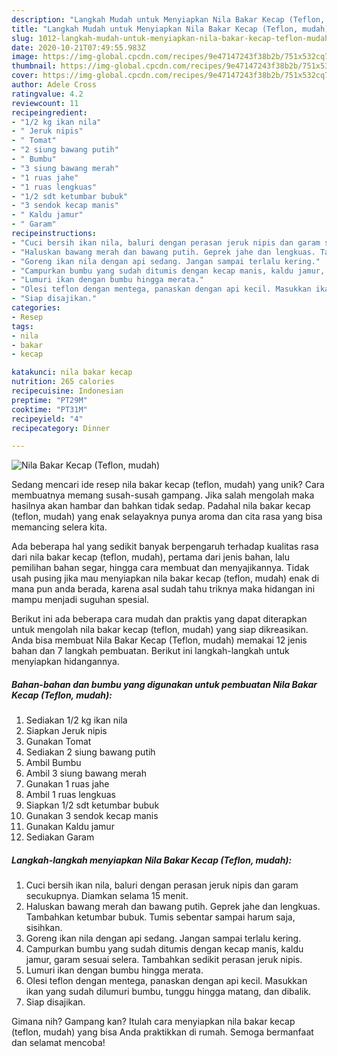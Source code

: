 ```yaml
---
description: "Langkah Mudah untuk Menyiapkan Nila Bakar Kecap (Teflon, mudah) Anti Gagal"
title: "Langkah Mudah untuk Menyiapkan Nila Bakar Kecap (Teflon, mudah) Anti Gagal"
slug: 1012-langkah-mudah-untuk-menyiapkan-nila-bakar-kecap-teflon-mudah-anti-gagal
date: 2020-10-21T07:49:55.983Z
image: https://img-global.cpcdn.com/recipes/9e47147243f38b2b/751x532cq70/nila-bakar-kecap-teflon-mudah-foto-resep-utama.jpg
thumbnail: https://img-global.cpcdn.com/recipes/9e47147243f38b2b/751x532cq70/nila-bakar-kecap-teflon-mudah-foto-resep-utama.jpg
cover: https://img-global.cpcdn.com/recipes/9e47147243f38b2b/751x532cq70/nila-bakar-kecap-teflon-mudah-foto-resep-utama.jpg
author: Adele Cross
ratingvalue: 4.2
reviewcount: 11
recipeingredient:
- "1/2 kg ikan nila"
- " Jeruk nipis"
- " Tomat"
- "2 siung bawang putih"
- " Bumbu"
- "3 siung bawang merah"
- "1 ruas jahe"
- "1 ruas lengkuas"
- "1/2 sdt ketumbar bubuk"
- "3 sendok kecap manis"
- " Kaldu jamur"
- " Garam"
recipeinstructions:
- "Cuci bersih ikan nila, baluri dengan perasan jeruk nipis dan garam secukupnya. Diamkan selama 15 menit."
- "Haluskan bawang merah dan bawang putih. Geprek jahe dan lengkuas. Tambahkan ketumbar bubuk. Tumis sebentar sampai harum saja, sisihkan."
- "Goreng ikan nila dengan api sedang. Jangan sampai terlalu kering."
- "Campurkan bumbu yang sudah ditumis dengan kecap manis, kaldu jamur, garam sesuai selera. Tambahkan sedikit perasan jeruk nipis."
- "Lumuri ikan dengan bumbu hingga merata."
- "Olesi teflon dengan mentega, panaskan dengan api kecil. Masukkan ikan yang sudah dilumuri bumbu, tunggu hingga matang, dan dibalik."
- "Siap disajikan."
categories:
- Resep
tags:
- nila
- bakar
- kecap

katakunci: nila bakar kecap 
nutrition: 265 calories
recipecuisine: Indonesian
preptime: "PT29M"
cooktime: "PT31M"
recipeyield: "4"
recipecategory: Dinner

---
```



![Nila Bakar Kecap (Teflon, mudah)](https://img-global.cpcdn.com/recipes/9e47147243f38b2b/751x532cq70/nila-bakar-kecap-teflon-mudah-foto-resep-utama.jpg)

Sedang mencari ide resep nila bakar kecap (teflon, mudah) yang unik? Cara membuatnya memang susah-susah gampang. Jika salah mengolah maka hasilnya akan hambar dan bahkan tidak sedap. Padahal nila bakar kecap (teflon, mudah) yang enak selayaknya punya aroma dan cita rasa yang bisa memancing selera kita.

Ada beberapa hal yang sedikit banyak berpengaruh terhadap kualitas rasa dari nila bakar kecap (teflon, mudah), pertama dari jenis bahan, lalu pemilihan bahan segar, hingga cara membuat dan menyajikannya. Tidak usah pusing jika mau menyiapkan nila bakar kecap (teflon, mudah) enak di mana pun anda berada, karena asal sudah tahu triknya maka hidangan ini mampu menjadi suguhan spesial.




Berikut ini ada beberapa cara mudah dan praktis yang dapat diterapkan untuk mengolah nila bakar kecap (teflon, mudah) yang siap dikreasikan. Anda bisa membuat Nila Bakar Kecap (Teflon, mudah) memakai 12 jenis bahan dan 7 langkah pembuatan. Berikut ini langkah-langkah untuk menyiapkan hidangannya.

<!--inarticleads1-->

##### Bahan-bahan dan bumbu yang digunakan untuk pembuatan Nila Bakar Kecap (Teflon, mudah):

1. Sediakan 1/2 kg ikan nila
1. Siapkan  Jeruk nipis
1. Gunakan  Tomat
1. Sediakan 2 siung bawang putih
1. Ambil  Bumbu
1. Ambil 3 siung bawang merah
1. Gunakan 1 ruas jahe
1. Ambil 1 ruas lengkuas
1. Siapkan 1/2 sdt ketumbar bubuk
1. Gunakan 3 sendok kecap manis
1. Gunakan  Kaldu jamur
1. Sediakan  Garam




<!--inarticleads2-->

##### Langkah-langkah menyiapkan Nila Bakar Kecap (Teflon, mudah):

1. Cuci bersih ikan nila, baluri dengan perasan jeruk nipis dan garam secukupnya. Diamkan selama 15 menit.
1. Haluskan bawang merah dan bawang putih. Geprek jahe dan lengkuas. Tambahkan ketumbar bubuk. Tumis sebentar sampai harum saja, sisihkan.
1. Goreng ikan nila dengan api sedang. Jangan sampai terlalu kering.
1. Campurkan bumbu yang sudah ditumis dengan kecap manis, kaldu jamur, garam sesuai selera. Tambahkan sedikit perasan jeruk nipis.
1. Lumuri ikan dengan bumbu hingga merata.
1. Olesi teflon dengan mentega, panaskan dengan api kecil. Masukkan ikan yang sudah dilumuri bumbu, tunggu hingga matang, dan dibalik.
1. Siap disajikan.




Gimana nih? Gampang kan? Itulah cara menyiapkan nila bakar kecap (teflon, mudah) yang bisa Anda praktikkan di rumah. Semoga bermanfaat dan selamat mencoba!
